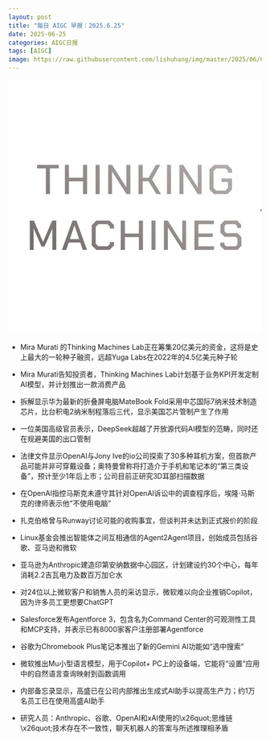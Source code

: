 ```yaml
---
layout: post
title: "每日 AIGC 早报：2025.6.25"
date: 2025-06-25
categories: AIGC日报
tags: [AIGC]
image: https://raw.githubusercontent.com/lishuhang/img/master/2025/06/0625-d.jpg
---
```


![封面图](https://raw.githubusercontent.com/lishuhang/img/master/2025/06/0625-d.jpg)

  - Mira Murati 的Thinking Machines Lab正在筹集20亿美元的资金，这将是史上最大的一轮种子融资，远超Yuga Labs在2022年的4.5亿美元种子轮

  - Mira Murati告知投资者，Thinking Machines Lab计划基于业务KPI开发定制AI模型，并计划推出一款消费产品

  - 拆解显示华为最新的折叠屏电脑MateBook Fold采用中芯国际7纳米技术制造芯片，比台积电2纳米制程落后三代，显示美国芯片管制产生了作用

  - 一位美国高级官员表示，DeepSeek超越了开放源代码AI模型的范畴，同时还在规避美国的出口管制

  - 法律文件显示OpenAI与Jony Ive的io公司探索了30多种耳机方案，但首款产品可能并非可穿戴设备；奥特曼曾称将打造介于手机和笔记本的“第三类设备”，预计至少1年后上市；公司目前正研究3D耳部扫描数据

  - 在OpenAI指控马斯克未遵守其针对OpenAI诉讼中的调查程序后，埃隆·马斯克的律师表示他“不使用电脑”

  - 扎克伯格曾与Runway讨论可能的收购事宜，但谈判并未达到正式报价的阶段

  - Linux基金会推出智能体之间互相通信的Agent2Agent项目，创始成员包括谷歌、亚马逊和微软

  - 亚马逊为Anthropic建造印第安纳数据中心园区，计划建设约30个中心，每年消耗2.2吉瓦电力及数百万加仑水

  - 对24位以上微软客户和销售人员的采访显示，微软难以向企业推销Copilot，因为许多员工更想要ChatGPT

  - Salesforce发布Agentforce 3，包含名为Command Center的可观测性工具和MCP支持，并表示已有8000家客户注册部署Agentforce

  - 谷歌为Chromebook Plus笔记本推出了新的Gemini AI功能如“选中搜索”

  - 微软推出Mu小型语言模型，用于Copilot+ PC上的设备端，它能将“设置”应用中的自然语言查询映射到函数调用

  - 内部备忘录显示，高盛已在公司内部推出生成式AI助手以提高生产力；约1万名员工已在使用高盛AI助手

  - 研究人员：Anthropic、谷歌、OpenAI和xAI使用的\x26quot;思维链\x26quot;技术存在不一致性，聊天机器人的答案与所述推理相矛盾
